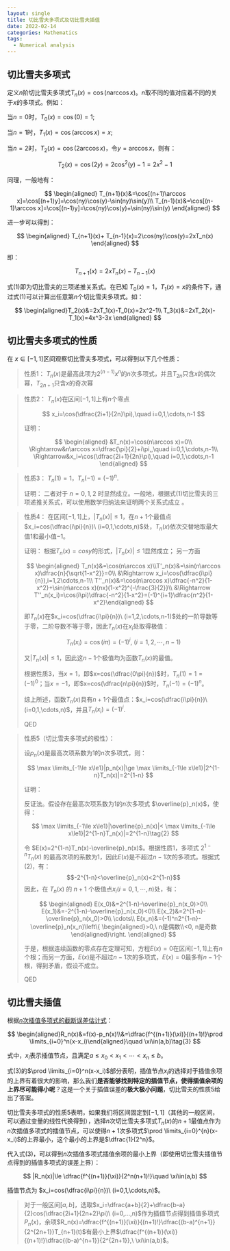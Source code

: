 ```yaml
---
layout: single
title: 切比雪夫多项式及切比雪夫插值
date: 2022-02-14
categories: Mathematics
tags: 
  - Numerical analysis
---
```




## 切比雪夫多项式

定义$n$阶切比雪夫多项式$T_n(x)=\cos(n\arccos x)$。$n$取不同的值对应着不同的关于$x$的多项式。例如：

当$n=0$时，$T_0(x)=\cos(0)=1$;

当$n=1$时，$T_1(x)=\cos(\arccos x)=x$;

当$n=2$时，$T_2(x)=\cos(2\arccos x)$，令$y=\arccos x$，则有：

$$
T_2(x)=\cos(2y)=2\cos^2(y)-1=2x^2-1
$$

同理，一般地有：

$$
\begin{aligned}
 T_{n+1}(x)&=\cos[(n+1)\arccos x]=\cos[(n+1)y]=\cos(ny)\cos(y)-\sin(ny)\sin(y)\\
 T_{n-1}(x)&=\cos[(n-1)\arccos x]=\cos[(n-1)y]=\cos(ny)\cos(y)+\sin(ny)\sin(y)
 \end{aligned}
$$

进一步可以得到：

$$
\begin{aligned}
 T_{n+1}(x)+ T_{n-1}(x)=2\cos(ny)\cos(y)=2xT_n(x)
\end{aligned}
$$

即：

$$
T_{n+1}(x)=2xT_n(x)-T_{n-1}(x)\tag{1}
$$

式(1)即为切比雪夫的三项递推关系式。在已知 $T_0(x)=1$，$T_1(x)=x$的条件下，通过式(1)可以计算出任意第$n$个切比雪夫多项式。如：

$$
\begin{aligned}T_2(x)&=2xT_1(x)-T_0(x)=2x^2-1\\
T_3(x)&=2xT_2(x)-T_1(x)=4x^3-3x
\end{aligned}
$$

## 切比雪夫多项式的性质

在 $x\in [-1,1]$区间观察切比雪夫多项式，可以得到以下几个性质：

>性质1：
>$T_n(x)$是最高此项为$2^{(n-1)}x^n$的$n$次多项式，并且$T_{2n}$只含$x$的偶次幂，$T_{2n+1}$只含$x$的奇次幂



>性质2：
>$T_n(x)$在区间$[-1, 1]$上有$n$个零点
>
>$$
>x_i=\cos(\dfrac{2i+1}{2n}\pi),\quad i=0,1,\cdots,n-1
>$$
>
>证明：
>
>$$
>\begin{aligned}
>&T_n(x)=\cos(n\arccos x)=0\\
>\Rightarrow&n\arccos x=\dfrac{\pi}{2}+i\pi,,\quad i=0,1,\cdots,n-1\\
>\Rightarrow&x_i=\cos(\dfrac{2i+1}{2n}\pi),\quad i=0,1,\cdots,n-1
>\end{aligned}
>$$
>



> 性质3：
> $T_n(1)=1$，$T_n(-1)=(-1)^n$.
>
> 
>
> 证明：
> 二者对于 $n=0,1,2$ 时显然成立。一般地，根据式(1)切比雪夫的三项递推关系式，可以使用数学归纳法来证明两个关系式成立 。 



>性质4：
>在区间$[-1,1]$上，$|T_n(x)|\le1$，在$n+1$个最值点$x_i=cos(\dfrac{i\pi}{n})\ (i=0,1,\cdots,n)$处，$T_n(x)$依次交替地取最大值$1$和最小值$-1$。
>
>证明：
>根据$T_n(x)=cosy$的形式，$|T_n(x)|\le1$显然成立；
>另一方面
>
>$$
>\begin{aligned}
>T_n(x)&=\cos(n\arccos x)\\T'_n(x)&=\sin(n\arccos x)\dfrac{n}{\sqrt{1-x^2}}=0\\ &\Rightarrow x_i=\cos(\dfrac{i\pi}{n}),i=1,2\cdots,n-1\\
>T''_n(x)&=\cos(n\arccos x)\dfrac{-n^2}{1-x^2}+\sin(n\arccos x)(nx)(1-x^2)^{-\frac{3}{2}}\\ &\Rightarrow T''_n(x_i)=\cos(i\pi)\dfrac{-n^2}{1-x^2}=(-1)^{i+1}\dfrac{n^2}{1-x^2}\end{aligned}
>$$
>
>即$T_n(x)$在$x_i=cos(\dfrac{i\pi}{n})\ (i=1,2,\cdots,n-1)$处的一阶导数等于零，二阶导数不等于零，因此$T_n(x)$在$x_i$处取得极值：
>
>$$T_n(x_i)=\cos(i\pi)=(-1)^i,\ (i=1,2,\cdots,n-1)$$
>
>又$\vert T_n(x)\vert\le 1$，因此这$n-1$个极值均为函数$T_n(x)$的最值。
>
>根据性质3，当$x=1$，即$x=cos(\dfrac{0\pi}{n})$时，$T_n(1)=1=(-1)^0$；当$x=-1$，即$x=cos(\dfrac{n\pi}{n})$时，$T_n(-1)=(-1)^n$。
>
>综上所述，函数$T_n(x)$具有$n+1$个最值点：$x_i=cos(\dfrac{i\pi}{n})\ (i=0,1,\cdots,n)$，并且$T_n(x_i)=(-1)^i$.
>
>QED



>性质5（切比雪夫多项式的极性）：
>
>设$p_n(x)$是最高次项系数为1的$n$次多项式，则：
>
>$$
>\max \limits_{-1\le x\le1}|p_n(x)|\ge \max \limits_{-1\le x\le1}|2^{1-n}T_n(x)|=2^{1-n}
>$$
>
>
>
>证明：
>
>反证法。假设存在最高次项系数为1的$n$次多项式 $\overline{p}_n(x)$，使得：
>
>$$
>\max \limits_{-1\le x\le1}|\overline{p}_n(x)|< \max \limits_{-1\le x\le1}|2^{1-n}T_n(x)|=2^{1-n}\tag{2}
>$$
>
>令 $E(x)=2^{1-n}T_n(x)-\overline{p}_n(x)$。根据性质1，多项式 $2^{1-n}T_n(x)$ 的最高次项的系数为$1$，因此$E(x)$是不超过$n-1$次的多项式。根据式(2)，有：$$-2^{1-n}<\overline{p}_n(x)<2^{1-n}$$ 因此，在 $T_n(x)$ 的 $n+1$ 个极值点$x_i(i=0,1,\cdots,n)$处，有：
>
>$$
>\begin{aligned}
>E(x_0)&=2^{1-n}-\overline{p}_n(x_0)>0\\
>E(x_1)&=-2^{1-n}-\overline{p}_n(x_0)<0\\
>E(x_2)&=2^{1-n}-\overline{p}_n(x_0)>0\\
>\cdots\\
>E(x_n)&=(-1)^n2^{1-n}-\overline{p}_n(x_n)\left\{ \begin{aligned}>0,\ n是偶数\\<0, n是奇数\end{aligned}\right. 
>\end{aligned}
>$$
>
>于是，根据连续函数的零点存在定理可知，方程$E(x)=0$在区间$[-1,1]$上有$n$个根；而另一方面，$E(x)$是不超过$n-1$次的多项式，$E(x)=0$最多有$n-1$个根，得到矛盾，假设不成立。
>
>QED


## 切比雪夫插值

根据[$n$次插值多项式的截断误差估计式](http://whatastarrynight.com/blog/2022/02/14/Lagrange-Form-Remainder/)：

$$
\begin{aligned}R_n(x)&=f(x)-p_n(x)\\&=\dfrac{f^{(n+1)}(\xi)}{(n+1)!}\prod \limits_{i=0}^n(x-x_i)\end{aligned}\quad \xi\in(a,b)\tag{3}
$$

式中，$x_i$表示插值节点，且满足$a\le x_0<x_1<\cdots<x_n\le b$。

式(3)的$\prod \limits_{i=0}^n(x-x_i)$部分表明，插值节点$x_i$的选择对于插值余项的上界有着很大的影响，那么我们**是否能够找到特定的插值节点，使得插值余项的上界尽可能得小呢**？这是一个关于插值误差的**极大极小问题**，切比雪夫的性质5给出了答案。

切比雪夫多项式的性质5表明，如果我们将区间固定到$[-1,1]$（其他的一般区间，可以通过变量的线性代换得到），选择$n$次切比雪夫多项式$T_n(x)$的$n+1$最值点作为$n$次插值多项式的插值节点，可以使得$n+1$次多项式$\prod \limits_{i=0}^{n}(x-x_i)$的上界最小，这个最小的上界是$\dfrac{1}{2^n}$。

代入式(3)，可以得到$n$次插值多项式插值余项的最小上界（即使用切比雪夫插值节点得到的插值多项式的误差上界）：

$$
|R_n(x)|\le \dfrac{f^{(n+1)}(\xi)}{2^n(n+1)!}\quad \xi\in(a,b)
$$

插值节点为 $x_i=cos(\dfrac{i\pi}{n})\ (i=0,1,\cdots,n)$。

> 对于一般区间$[a,b]$，选取$x_i=\dfrac{a+b}{2}+\dfrac{b-a}{2}cos(\dfrac{2i+1}{2n+2}\pi)\ (i=0,...,n)$作为插值节点得到插值多项式$P_n(x)$，余项$R_n(x)=\dfrac{f^{(n+1)}(\xi)}{(n+1)!}\dfrac{(b-a)^{n+1}}{2^{2n+1}}T_{n+1}(t)$有最小上界$\dfrac{f^{(n+1)}(\xi)}{(n+1)!}\dfrac{(b-a)^{n+1}}{2^{2n+1}},\ \xi\in(a,b)$。